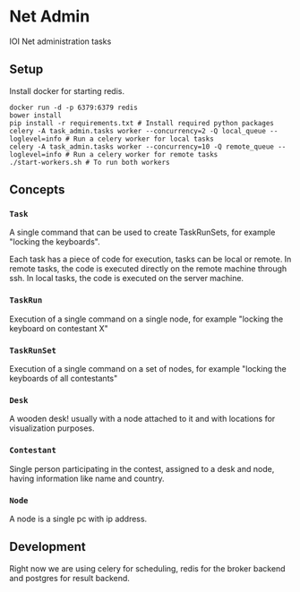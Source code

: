 # Net Admin
IOI Net administration tasks

## Setup

Install docker for starting redis.
```
docker run -d -p 6379:6379 redis
bower install
pip install -r requirements.txt # Install required python packages
celery -A task_admin.tasks worker --concurrency=2 -Q local_queue --loglevel=info # Run a celery worker for local tasks
celery -A task_admin.tasks worker --concurrency=10 -Q remote_queue --loglevel=info # Run a celery worker for remote tasks
./start-workers.sh # To run both workers
```


## Concepts

### `Task`
  A single command that can be used to create TaskRunSets, for example "locking the keyboards".

  Each task has a piece of code for execution, tasks can be local or remote. In remote tasks, the 
  code is executed directly on the remote machine through ssh. In local tasks, the code is executed on the server machine.

### `TaskRun`
 Execution of a single command on a single node, for example "locking the keyboard on contestant X"

### `TaskRunSet`
 Execution of a single command on a set of nodes, for example "locking the keyboards of all contestants"

### `Desk`
 A wooden desk! usually with a node attached to it and with locations for visualization purposes.

### `Contestant`
 Single person participating in the contest, assigned to a desk and node, having information like name and country.

### `Node`
 A node is a single pc with ip address.


## Development

Right now we are using celery for scheduling, redis for the broker backend and postgres for result backend.
